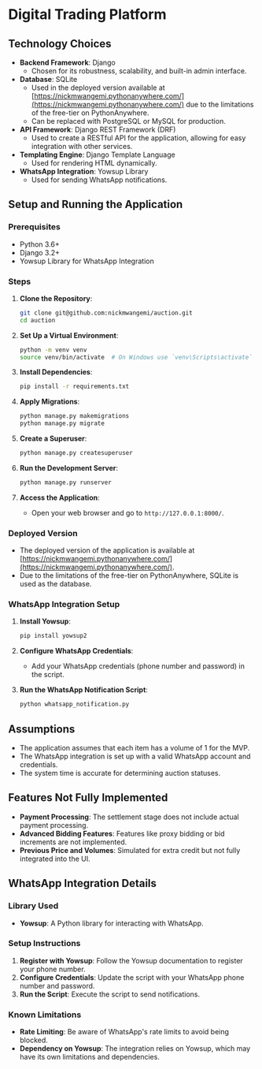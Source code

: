 # Digital Trading Platform

## Technology Choices

- **Backend Framework**: Django
  - Chosen for its robustness, scalability, and built-in admin interface.
- **Database**: SQLite
  - Used in the deployed version available at [https://nickmwangemi.pythonanywhere.com/](https://nickmwangemi.pythonanywhere.com/) due to the limitations of the free-tier on PythonAnywhere.
  - Can be replaced with PostgreSQL or MySQL for production.
- **API Framework**: Django REST Framework (DRF)
  - Used to create a RESTful API for the application, allowing for easy integration with other services.
- **Templating Engine**: Django Template Language
  - Used for rendering HTML dynamically.
- **WhatsApp Integration**: Yowsup Library
  - Used for sending WhatsApp notifications.

## Setup and Running the Application

### Prerequisites

- Python 3.6+
- Django 3.2+
- Yowsup Library for WhatsApp Integration

### Steps

1. **Clone the Repository**:
   ```bash
   git clone git@github.com:nickmwangemi/auction.git
   cd auction
   ```

2. **Set Up a Virtual Environment**:
   ```bash
   python -m venv venv
   source venv/bin/activate  # On Windows use `venv\Scripts\activate`
   ```

3. **Install Dependencies**:
   ```bash
   pip install -r requirements.txt
   ```

4. **Apply Migrations**:
   ```bash
   python manage.py makemigrations
   python manage.py migrate
   ```

5. **Create a Superuser**:
   ```bash
   python manage.py createsuperuser
   ```

6. **Run the Development Server**:
   ```bash
   python manage.py runserver
   ```

7. **Access the Application**:
   - Open your web browser and go to `http://127.0.0.1:8000/`.

### Deployed Version

- The deployed version of the application is available at [https://nickmwangemi.pythonanywhere.com/](https://nickmwangemi.pythonanywhere.com/).
- Due to the limitations of the free-tier on PythonAnywhere, SQLite is used as the database.

### WhatsApp Integration Setup

1. **Install Yowsup**:
   ```bash
   pip install yowsup2
   ```

2. **Configure WhatsApp Credentials**:
   - Add your WhatsApp credentials (phone number and password) in the script.

3. **Run the WhatsApp Notification Script**:
   ```bash
   python whatsapp_notification.py
   ```

## Assumptions

- The application assumes that each item has a volume of 1 for the MVP.
- The WhatsApp integration is set up with a valid WhatsApp account and credentials.
- The system time is accurate for determining auction statuses.

## Features Not Fully Implemented

- **Payment Processing**: The settlement stage does not include actual payment processing.
- **Advanced Bidding Features**: Features like proxy bidding or bid increments are not implemented.
- **Previous Price and Volumes**: Simulated for extra credit but not fully integrated into the UI.

## WhatsApp Integration Details

### Library Used

- **Yowsup**: A Python library for interacting with WhatsApp.

### Setup Instructions

1. **Register with Yowsup**: Follow the Yowsup documentation to register your phone number.
2. **Configure Credentials**: Update the script with your WhatsApp phone number and password.
3. **Run the Script**: Execute the script to send notifications.

### Known Limitations

- **Rate Limiting**: Be aware of WhatsApp's rate limits to avoid being blocked.
- **Dependency on Yowsup**: The integration relies on Yowsup, which may have its own limitations and dependencies.
